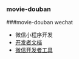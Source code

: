 ### movie-douban
###movie-douban wechat
- 微信小程序开发
- [开发者文档](https://mp.weixin.qq.com/debug/wxadoc/dev/index.html)
- [微信开发者工具](https://mp.weixin.qq.com/debug/wxadoc/dev/devtools/download.html)
